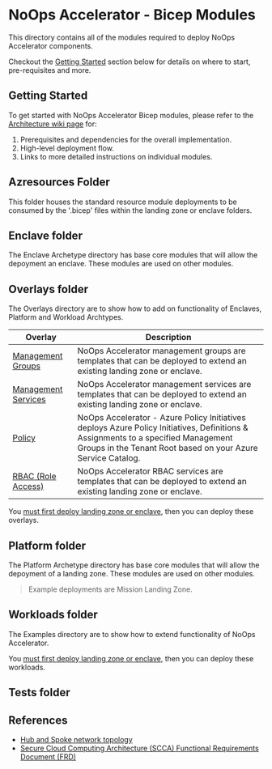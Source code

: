 # NoOps Accelerator - Bicep Modules

This directory contains all of the modules required to deploy NoOps Accelerator components.

Checkout the [Getting Started](#getting-started) section below for details on where to start, pre-requisites and more.

## Getting Started

To get started with NoOps Accelerator Bicep modules, please refer to the [Architecture wiki page](../../docs/NoOpsAccelerator-Architecture.md) for:

1. Prerequisites and dependencies for the overall implementation.
2. High-level deployment flow.
3. Links to more detailed instructions on individual modules.

## Azresources Folder

This folder houses the standard resource module deployments to be consumed by the '.bicep' files within the landing zone or enclave folders.

## Enclave folder

The Enclave Archetype directory has base core modules that will allow the depoyment an enclave. These modules are used on other modules.

## Overlays folder

The Overlays directory are to show how to add on functionality of Enclaves, Platform and Workload Archtypes.

| Overlay | Description |
| ------- | ----------- |
| [Management Groups](./overlays/management-groups/readme.md) | NoOps Accelerator management groups are templates that can be deployed to extend an existing landing zone or enclave. |
| [Management Services](./overlays/management-services/readme.md) | NoOps Accelerator management services are templates that can be deployed to extend an existing landing zone or enclave. |
| [Policy](./overlays/policy/readme.md) | NoOps Accelerator - Azure Policy Initiatives deploys Azure Policy Initiatives, Definitions & Assignments to a specified Management Groups in the Tenant Root based on your Azure Service Catalog. |
| [RBAC (Role Access)](./overlays/roles/readme.md) | NoOps Accelerator RBAC services are templates that can be deployed to extend an existing landing zone or enclave. |

You [must first deploy landing zone or enclave](../../docs/wiki/archetypes/Platform/authoring-guide.md), then you can deploy these overlays.

## Platform folder

The Platform Archetype directory has base core modules that will allow the depoyment of a landing zone. These modules are used on other modules.

>Example deployments are Mission Landing Zone.

## Workloads folder

The Examples directory are to show how to extend functionality of NoOps Accelerator.

You [must first deploy landing zone or enclave](../../docs/wiki/archetypes/Platform/authoring-guide.md), then you can deploy these workloads.

## Tests folder

## References

* [Hub and Spoke network topology](https://docs.microsoft.com/en-us/azure/architecture/reference-architectures/hybrid-networking/hub-spoke)
* [Secure Cloud Computing Architecture (SCCA) Functional Requirements Document (FRD)](https://rmf.org/wp-content/uploads/2018/05/SCCA_FRD_v2-9.pdf)

 [//]: # (************************)
 [//]: # (INSERT LINK LABELS BELOW)
 [//]: # (************************)

[mlz_architecture]:                            https://github.com/Azure/missionlz "MLZ Accelerator"
[wiki_deployment_flow]:                        https://github.com/https://github.com/Azure/NoOpsAccelerator/wiki/DeploymentFlow "Wiki - Deployment Flow"
